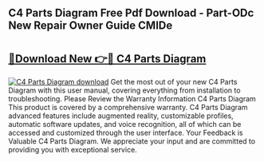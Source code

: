 ## C4 Parts Diagram Free Pdf Download - Part-ODc New Repair Owner Guide CMIDe

# <h2><a href="http://dfu8zij.blite.top/?on=C4+Parts+Diagram">🔗Download New 👉🔴 C4 Parts Diagram</a></h2>

[![C4 Parts Diagram download](https://i.imgur.com/lujVjoI.png)](http://dfu8zij.blite.top/?on=C4+Parts+Diagram)
Get the most out of your new C4 Parts Diagram with this user manual, covering everything from installation to troubleshooting. Please Review the Warranty Information C4 Parts Diagram This product is covered by a comprehensive warranty. C4 Parts Diagram advanced features include augmented reality, customizable profiles, automatic software updates, and voice recognition, all of which can be accessed and customized through the user interface. Your Feedback is Valuable C4 Parts Diagram. We appreciate your input and are committed to providing you with exceptional service.
